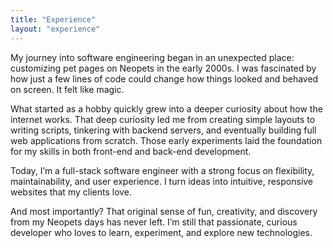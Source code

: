 ```yaml
---
title: "Experience"
layout: "experience"
---
```


My journey into software engineering began in an unexpected place: customizing pet pages on Neopets in the early 2000s. I was fascinated by how just a few lines of code could change how things looked and behaved on screen. It felt like magic.

What started as a hobby quickly grew into a deeper curiosity about how the internet works. That deep curiosity led me from creating simple layouts to writing scripts, tinkering with backend servers, and eventually building full web applications from scratch. Those early experiments laid the foundation for my skills in both front-end and back-end development.

Today, I’m a full-stack software engineer with a strong focus on flexibility, maintainability, and user experience. I turn ideas into intuitive, responsive websites that my clients love.

And most importantly? That original sense of fun, creativity, and discovery from my Neopets days has never left. I’m still that passionate, curious developer who loves to learn, experiment, and explore new technologies.